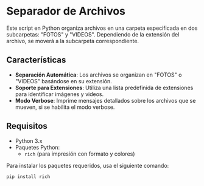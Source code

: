# Separador de Archivos

Este script en Python organiza archivos en una carpeta especificada en dos subcarpetas: "FOTOS" y "VIDEOS". Dependiendo de la extensión del archivo, se moverá a la subcarpeta correspondiente.

## Características

- **Separación Automática**: Los archivos se organizan en "FOTOS" o "VIDEOS" basándose en su extensión.
- **Soporte para Extensiones**: Utiliza una lista predefinida de extensiones para identificar imágenes y videos.
- **Modo Verbose**: Imprime mensajes detallados sobre los archivos que se mueven, si se habilita el modo verbose.

## Requisitos

- Python 3.x
- Paquetes Python:
  - `rich` (para impresión con formato y colores)

Para instalar los paquetes requeridos, usa el siguiente comando:

```bash
pip install rich
```

